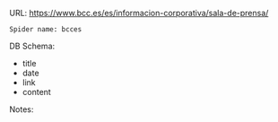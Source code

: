 URL: https://www.bcc.es/es/informacion-corporativa/sala-de-prensa/

    Spider name: bcces

DB Schema:
- title
- date
- link
- content

Notes: